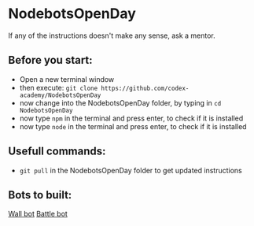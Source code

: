 # NodebotsOpenDay

If any of the instructions doesn't make any sense, ask a mentor.

## Before you start:
* Open a new terminal window
* then execute: ```git clone https://github.com/codex-academy/NodebotsOpenDay```
* now change into the NodebotsOpenDay folder, by typing in ```cd NodebotsOpenDay```
* now type ```npm``` in the terminal and press enter, to check if it is installed
* now type ```node``` in the terminal and press enter, to check if it is installed

## Usefull commands:
  * ```git pull``` in the NodebotsOpenDay folder to get updated instructions
 
## Bots to built:

[Wall bot](./wall-bot.md)
[Battle bot](./battlebot.md)


